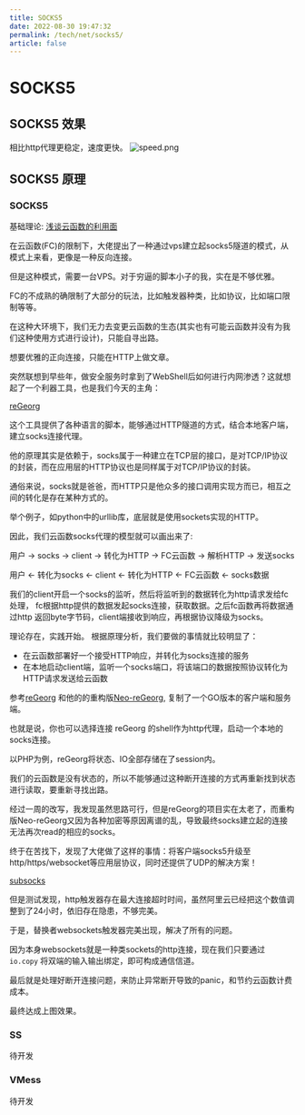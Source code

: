 ```yaml
---
title: SOCKS5
date: 2022-08-30 19:47:32
permalink: /tech/net/socks5/
article: false
---
```

# SOCKS5

## SOCKS5 效果

相比http代理更稳定，速度更快。
![speed.png](https://cdn.dvkunion.cn/SeaMoon/speed2.png)

## SOCKS5 原理

### SOCKS5

基础理论: [浅谈云函数的利用面](https://xz.aliyun.com/t/9502)

在云函数(FC)的限制下，大佬提出了一种通过vps建立起socks5隧道的模式，从模式上来看，更像是一种反向连接。

但是这种模式，需要一台VPS。对于穷逼的脚本小子的我，实在是不够优雅。

FC的不成熟的确限制了大部分的玩法，比如触发器种类，比如协议，比如端口限制等等。

在这种大环境下，我们无力去变更云函数的生态(其实也有可能云函数并没有为我们这种使用方式进行设计)，只能自寻出路。

想要优雅的正向连接，只能在HTTP上做文章。

突然联想到早些年，做安全服务时拿到了WebShell后如何进行内网渗透？这就想起了一个利器工具，也是我们今天的主角：

[reGeorg](https://github.com/sensepost/reGeorg)

这个工具提供了各种语言的脚本，能够通过HTTP隧道的方式，结合本地客户端，建立socks连接代理。

他的原理其实是依赖于，socks属于一种建立在TCP层的接口，是对TCP/IP协议的封装，而在应用层的HTTP协议也是同样属于对TCP/IP协议的封装。

通俗来说，socks就是爸爸，而HTTP只是他众多的接口调用实现方而已，相互之间的转化是存在某种方式的。

举个例子，如python中的urllib库，底层就是使用sockets实现的HTTP。

因此，我们云函数socks代理的模型就可以画出来了:

用户 -> socks -> client -> 转化为HTTP -> FC云函数 -> 解析HTTP -> 发送socks

用户 <- 转化为socks <- client <- 转化为HTTP <- FC云函数 <- socks数据

我们的client开启一个socks的监听，然后将监听到的数据转化为http请求发给fc处理， fc根据http提供的数据发起socks连接，获取数据。之后fc函数再将数据通过http
返回byte字节码，client端接收到响应，再根据协议降级为socks。

理论存在，实践开始。 根据原理分析，我们要做的事情就比较明显了：

+ 在云函数部署好一个接受HTTP响应，并转化为socks连接的服务
+ 在本地启动client端，监听一个socks端口，将该端口的数据按照协议转化为HTTP请求发送给云函数

参考[reGeorg](https://github.com/sensepost/reGeorg)
和他的的重构版[Neo-reGeorg](https://github.com/L-codes/Neo-reGeorg), 复制了一个GO版本的客户端和服务端。

也就是说，你也可以选择连接 reGeorg 的shell作为http代理，启动一个本地的socks连接。

以PHP为例，reGeorg将状态、IO全部存储在了session内。

我们的云函数是没有状态的，所以不能够通过这种断开连接的方式再重新找到状态进行读取，要重新寻找出路。

经过一周的改写，我发现虽然思路可行，但是reGeorg的项目实在太老了，而重构版Neo-reGeorg又因为各种加密等原因离谱的乱，导致最终socks建立起的连接无法再次read的相应的socks。

终于在苦找下，发现了大佬做了这样的事情：将客户端socks5升级至http/https/websocket等应用层协议，同时还提供了UDP的解决方案！

[subsocks](https://github.com/luyuhuang/subsocks)

但是测试发现，http触发器存在最大连接超时时间，虽然阿里云已经把这个数值调整到了24小时，依旧存在隐患，不够完美。

于是，替换者websockets触发器完美出现，解决了所有的问题。

因为本身websockets就是一种类sockets的http连接，现在我们只要通过 `io.copy` 将双端的输入输出绑定，即可构成通信信道。

最后就是处理好断开连接问题，来防止异常断开导致的panic，和节约云函数计费成本。

最终达成上图效果。

### SS

待开发

### VMess

待开发